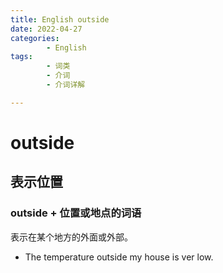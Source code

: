 ```yaml
---
title: English outside
date: 2022-04-27
categories:
        - English
tags:
        - 词类
        - 介词
        - 介词详解

---
```


# outside

## 表示位置

### outside + 位置或地点的词语

表示在某个地方的外面或外部。

- The temperature outside my house is ver low.
